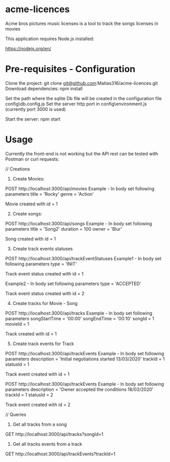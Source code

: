 # acme-licences
Acme bros pictures music licenses is a tool to track the songs licenses in movies

This application requires Node.js installed:

https://nodejs.org/en/

# Pre-requisites - Configuration
Clone the project: git clone git@github.com:Matias316/acme-licences.git
Download dependencies: npm install

Set the path where the sqlite Db file will be created in the configuration file config\db.config.js
Set the server http port in config\environment.js (currently port 3000 is used)

Start the server: npm start

# Usage

Currently the front-end is not working but the API rest can be tested with Postman or curl requests:

// Creations

1) Create Movies:

POST http://localhost:3000/api/movies
Example - In body set following parameters
		title = 'Rocky'
		genre = 'Action'

Movie created with id = 1

2) Create songs:

POST http://localhost:3000/api/songs
Example - In body set following parameters
		title = 'Song2'
		duration = 100
		owner = 'Blur'

Song created with id = 1

3) Create track events statuses

POST http://localhost:3000/api/trackEventStatuses
Example1 - In body set following parameters
		type = 'INIT'

Track event status created with id = 1

Example2 - In body set following parameters
		type = 'ACCEPTED'

Track event status created with id = 2

4) Create tracks for Movie - Song 

POST http://localhost:3000/api/tracks
Example - In body set following parameters
		songStartTime = '00:00'
		songEndTime = '00:10'
		songId = 1
		movieId = 1

Track created with id = 1

5) Create track events for Track

POST http://localhost:3000/api/trackEvents
Example - In body set following parameters
		description = 'Initial negotiations started 13/03/2020'
		trackId = 1
		statusId = 1

Track event created with id = 1

POST http://localhost:3000/api/trackEvents
Example - In body set following parameters
		description = 'Owner accepted the conditions 18/03/2020'
		trackId = 1
		statusId = 2

Track event created with id = 2


// Queries

1) Get all tracks from a song

GET     http://localhost:3000/api/tracks?songId=1


1) Get all tracks events from a track

GET     http://localhost:3000/api/trackEvents?trackId=1 

